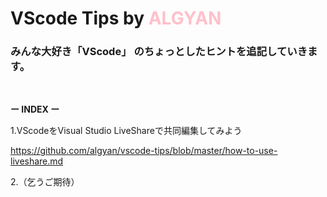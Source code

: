 # VScode Tips by <font color=pink>ALGYAN </font><br>


### みんな大好き「VScode」 のちょっとしたヒントを追記していきます。<br>
<br>

**ー INDEX ー**

1.VScodeをVisual Studio LiveShareで共同編集してみよう

   https://github.com/algyan/vscode-tips/blob/master/how-to-use-liveshare.md
   

2.（乞うご期待）
